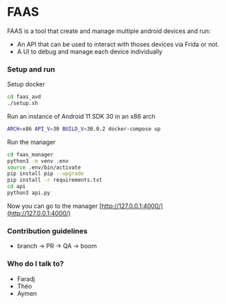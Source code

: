 # FAAS #

FAAS is a tool that create and manage multiple android devices and run:

* An API that can be used to interact with thoses devices via Frida or not.
* A UI to debug and manage each device individually

### Setup and run ###

Setup docker
```bash
cd faas_avd
./setup.sh
```

Run an instance of Android 11 SDK 30 in an x86 arch
```bash
ARCH=x86 API_V=30 BUILD_V=30.0.2 docker-compose up
```

Run the manager
```bash
cd faas_manager
python3 -m venv .env
source .env/bin/activate
pip install pip --upgrade
pip install -r requirements.txt
cd api
python3 api.py
```

Now you can go to the manager [http://127.0.0.1:4000/](http://127.0.0.1:4000/)
### Contribution guidelines ###

* branch -> PR -> QA -> boom

### Who do I talk to? ###

* Faradj
* Théo
* Aymen